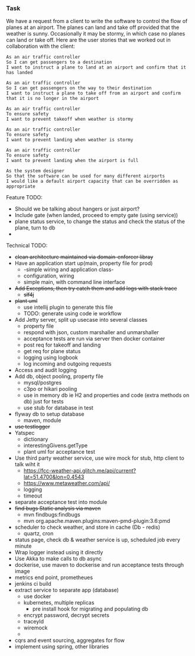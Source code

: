 ### Task


We have a request from a client to write the software to control the flow of planes at an airport. The planes can land and take off provided that the weather is sunny. Occasionally it may be stormy, in which case no planes can land or take off. Here are the user stories that we worked out in collaboration with the client:


```
As an air traffic controller
So I can get passengers to a destination
I want to instruct a plane to land at an airport and confirm that it has landed

As an air traffic controller
So I can get passengers on the way to their destination
I want to instruct a plane to take off from an airport and confirm that it is no longer in the airport

As an air traffic controller
To ensure safety
I want to prevent takeoff when weather is stormy

As an air traffic controller
To ensure safety
I want to prevent landing when weather is stormy

As an air traffic controller
To ensure safety
I want to prevent landing when the airport is full

As the system designer
So that the software can be used for many different airports
I would like a default airport capacity that can be overridden as appropriate
```


Feature TODO:

- Should we be talking about hangers or just airport?
- Include gate (when landed, proceed to empty gate (using service))
- plane status service, to change the status and check the status of the plane, turn to db
-


Technical TODO:

- ~~clean architecture maintained via domain-enforcer libray~~
- Have an application start up(main, property file for prod)
    - -simple wiring and application class-
    - configuration, wiring
    - simple main, with command line interface
- ~~Add Exceptions, then try catch them and add logs with stack trace~~
    - ~~slf4j~~
- ~~plant uml~~
    - use intellij plugin to generate this file
    - TODO: generate using code ie workflow
- Add Jetty server, split up usecase into several classes
    - property file
    - respond with json, custom marshaller and unmarshaller
    - acceptance tests are run via server then docker container
    - post req for takeoff and landing
    - get req for plane status
    - logging using logbook
    - log incoming and outgoing requests
- Access and audit logging
- Add db, object pooling, property file
    - mysql/postgres
    - c3po or hikari pooling
    - use in memory db ie H2 and properties  and code (extra methods on db) just for tests
    - use stub for database in test
- flyway db to setup database
    - maven, module
- ~~use testlogger~~
- Yatspec
    - dictionary
    - interestingGivens.getType
    - plant uml for acceptance test
- Use third party weather service, use wire mock for stub, http client to talk wiht it
    - https://fcc-weather-api.glitch.me/api/current?lat=51.4700&lon=0.4543
    - https://www.metaweather.com/api/
    - logging
    - timeout
- separate acceptance test into module
- ~~find bugs Static analysis via maven~~
    - mvn findbugs:findbugs
    -  mvn org.apache.maven.plugins:maven-pmd-plugin:3.6:pmd
- scheduler to check weather, and store in cache (Db - redis)
    - quartz, cron
- status page, check db & weather service is up, scheduled job every minute
- Wrap logger instead using it directly
- Use Akka to make calls to db async
- dockerise, use maven to dockerise and run acceptance tests through image
- metrics end point, prometheues
- jenkins ci build
- extract service to separate app (database)
    - use docker
    - kubernetes, multiple replicas
        - pre install hook for migrating and populating db
    - encrypt password, decrypt secrets
    - traceyId
    - wiremock
    -
- cqrs and event sourcing, aggregates for flow
- implement using spring, other libraries
